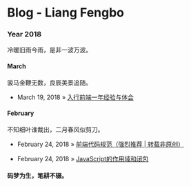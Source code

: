 # Blog - Liang Fengbo

### Year 2018
冷暖旧雨今雨，是非一波万波。

#### March

骏马金鞭无数，良辰美景追随。

- March 19, 2018 » [入行前端一年经验与体会](https://github.com/liangfengbo/blog/issues/3)

#### February

不知细叶谁裁出，二月春风似剪刀。

- February 24, 2018 » [前端代码规范（强烈推荐 | 转载非原创）](https://github.com/liangfengbo/blog/issues/2)
    
- February 24, 2018 » [JavaScript的作用域和闭包 ](https://github.com/liangfengbo/blog/issues/1)

#### 码梦为生，笔耕不辍。
